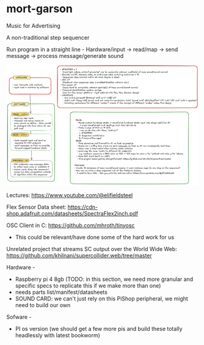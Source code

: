 # mort-garson
Music for Advertising


A non-traditional step sequencer

Run program in a straight line - Hardware/input -> read/map -> send message -> process message/generate sound

![Last we Talked](./docs/design-v1.png)

Lectures: https://www.youtube.com/@elifieldsteel

Flex Sensor Data sheet: https://cdn-shop.adafruit.com/datasheets/SpectraFlex2inch.pdf

OSC Client in C: https://github.com/mhroth/tinyosc
 - This could be relevant/have done some of the hard work for us

Unrelated project that streams SC output over the World Wide Web: https://github.com/khilnani/supercollider.web/tree/master


Hardware - 
 - Raspberry pi 4 8gb (TODO: in this section, we need more granular and specific specs to replicate this if we make more than one)
 - needs parts list/manifest/datasheets
 - SOUND CARD: we can't just rely on this PiShop peripheral, we might need to build our own

Sofware -
 - PI os version (we should get a few more pis and build these totally headlessly with latest bookworm)